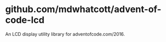# github.com/mdwhatcott/advent-of-code-lcd

An LCD display utility library for adventofcode.com/2016.
